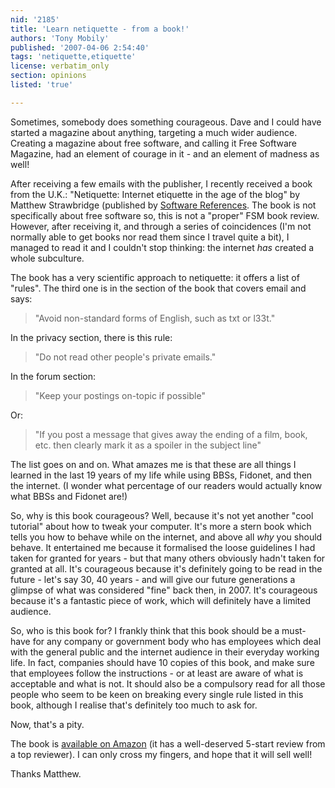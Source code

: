 ```yaml
---
nid: '2185'
title: 'Learn netiquette - from a book!'
authors: 'Tony Mobily'
published: '2007-04-06 2:54:40'
tags: 'netiquette,etiquette'
license: verbatim_only
section: opinions
listed: 'true'

---
```

Sometimes, somebody does something courageous. Dave and I could have started a magazine about anything, targeting a much wider audience. Creating a magazine about free software, and calling it Free Software Magazine, had an element of courage in it - and an element of madness as well!

After receiving a few emails with the publisher, I recently received a book from the U.K.: "Netiquette: Internet etiquette in the age of the blog" by Matthew Strawbridge (published by [Software References](http://www.swref.com/). The book is not specifically about free software so, this is not a "proper" FSM book review. However, after receiving it, and through a series of coincidences (I'm not normally able to get books nor read them since I travel quite a bit), I managed to read it and I couldn't stop thinking: the internet _has_ created a whole subculture.

The book has a very scientific approach to netiquette: it offers a list of "rules". The third one is in the section of the book that covers email and says:


>"Avoid non-standard forms of English, such as txt or l33t."

In the privacy section, there is this rule:


>"Do not read other people's private emails."

In the forum section:


>"Keep your postings on-topic if possible"

Or:


>"If you post a message that gives away the ending of a film, book, etc. then clearly mark it as a spoiler in the subject line"

The list goes on and on. What amazes me is that these are all things I learned in the last 19 years of my life while using BBSs, Fidonet, and then the internet. (I wonder what percentage of our readers would actually know what BBSs and Fidonet are!)

So, why is this book courageous? Well, because it's not yet another "cool tutorial" about how to tweak your computer. It's more a stern book which tells you how to behave while on the internet, and above all _why_ you should behave. It entertained me because it formalised the loose guidelines I had taken for granted for years - but that many others obviously hadn't taken for granted at all. It's courageous because it's definitely going to be read in the future - let's say 30, 40 years - and will give our future generations a glimpse of what was considered "fine" back then, in 2007. It's courageous because it's a fantastic piece of work, which will definitely have a limited audience.

So, who is this book for? I frankly think that this book should be a must-have for any company or government body who has employees which deal with the general public and the internet audience in their everyday working life. In fact, companies should have 10 copies of this book, and make sure that employees follow the instructions - or at least are aware of what is acceptable and what is not. It should also be a compulsory read for all those people who seem to be keen on breaking every single rule listed in this book, although I realise that's definitely too much to ask for.

Now, that's a pity.

The book is [available  on Amazon](http://www.amazon.com/Netiquette-Internet-etiquette-age-blog/dp/0955461405/ref=sr_1_14/002-2078095-2796051?ie=UTF8&s=books&qid=1175827701&sr=1-14) (it has a well-deserved 5-start review from a top reviewer). I can only cross my fingers, and hope that it will sell well!

Thanks Matthew.

